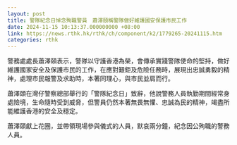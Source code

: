 ```yaml
---
layout: post
title: 警隊紀念日悼念殉職警員　蕭澤頤稱警隊做好維護國安保護市民工作
date: 2024-11-15 10:13:37.000000000 +08:00
link: https://news.rthk.hk/rthk/ch/component/k2/1779265-20241115.htm
categories: rthk
---
```


警務處處長蕭澤頤表示，警隊以守護香港為榮，會傳承實踐警隊使命的堅持，做好維護國家安全及保護市民的工作，在應對艱鉅及危險任務時，展現出忠誠勇毅的精神，處理市民報警及求助時，本著同理心，與市民並肩而行。

蕭澤頤在灣仔警察總部舉行的「警隊紀念日」致辭，他說警務人員執勤期間經常身處險境，生命隨時受到威脅，但警員仍然本著無畏無懼、忠誠為民的精神，竭盡所能維護香港的安全及穩定。

蕭澤頤獻上花圈，並帶領現場參與儀式的人員，默哀兩分鐘，紀念因公殉職的警務人員。
